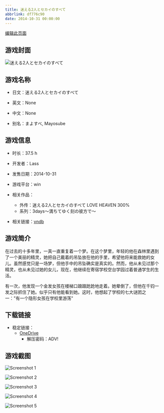 ```yaml
---
title: 迷える2人とセカイのすべて
abbrlink: df776c90
date: 2014-10-31 00:00:00
---
```

[编辑此页面](https://github.com/ACG-3/ADV3-source/blob/main/source/_posts/games/%E8%BF%B7%E3%81%88%E3%82%8B2%E4%BA%BA%E3%81%A8%E3%82%BB%E3%82%AB%E3%82%A4%E3%81%AE%E3%81%99%E3%81%B9%E3%81%A6.md)

## 游戏封面

![迷える2人とセカイのすべて](https://pan.timero.xyz/d/onedrive/img_lib_001/%E8%BF%B7%E3%81%88%E3%82%8B2%E4%BA%BA%E3%81%A8%E3%82%BB%E3%82%AB%E3%82%A4%E3%81%AE%E3%81%99%E3%81%B9%E3%81%A6_cover.avif)


## 游戏名称

- 日文：迷える2人とセカイのすべて
- 英文：None
- 中文：None

- 别名：まよすべ, Mayosube


## 游戏信息

- 时长：37.5 h
- 开发者：Lass
- 发售日期：2014-10-31
- 游戏平台：win
- 相关作品：
   - 外传：迷える2人とセカイのすべて LOVE HEAVEN 300%
   - 系列：3days～満ちてゆく刻の彼方で～

- 相关链接：[vndb](https://vndb.org/v14523)


## 游戏简介

在过去的十多年里，一真一直重复着一个梦。在这个梦里，年轻的他在森林里遇到了一个美丽的精灵，她把自己戴着的吊坠放在他的手里，希望他将来能救她的女儿。虽然感觉只是一场梦，但他手中的吊坠确实是真实的。然而，他从未见过那个精灵，也从未见过她的女儿，现在，他继续在寄宿学校空台学园过着普通学生的生活。

有一次，他发现一个金发女孩在楼梯口踉踉跄跄地走着。她晕倒了，但他在千钧一发之际抓住了她。似乎只有他能看到她。这时，他想起了学校的七大谜团之一："有一个隐形女孩在学校里游荡"




## 下载链接

- 稳定链接：
    - [OneDrive](https://pan.timero.xyz/onedrive/adv_lib_001/%E8%BF%B7%E3%81%88%E3%82%8B2%E4%BA%BA%E3%81%A8%E3%82%BB%E3%82%AB%E3%82%A4%E3%81%AE%E3%81%99%E3%81%B9%E3%81%A6)
        - 解压密码：ADV!



## 游戏截图


![Screenshot 1](https://pan.timero.xyz/d/onedrive/img_lib_001/%E8%BF%B7%E3%81%88%E3%82%8B2%E4%BA%BA%E3%81%A8%E3%82%BB%E3%82%AB%E3%82%A4%E3%81%AE%E3%81%99%E3%81%B9%E3%81%A6_Screenshot_1.avif)

![Screenshot 2](https://pan.timero.xyz/d/onedrive/img_lib_001/%E8%BF%B7%E3%81%88%E3%82%8B2%E4%BA%BA%E3%81%A8%E3%82%BB%E3%82%AB%E3%82%A4%E3%81%AE%E3%81%99%E3%81%B9%E3%81%A6_Screenshot_2.avif)

![Screenshot 3](https://pan.timero.xyz/d/onedrive/img_lib_001/%E8%BF%B7%E3%81%88%E3%82%8B2%E4%BA%BA%E3%81%A8%E3%82%BB%E3%82%AB%E3%82%A4%E3%81%AE%E3%81%99%E3%81%B9%E3%81%A6_Screenshot_3.avif)

![Screenshot 4](https://pan.timero.xyz/d/onedrive/img_lib_001/%E8%BF%B7%E3%81%88%E3%82%8B2%E4%BA%BA%E3%81%A8%E3%82%BB%E3%82%AB%E3%82%A4%E3%81%AE%E3%81%99%E3%81%B9%E3%81%A6_Screenshot_4.avif)

![Screenshot 5](https://pan.timero.xyz/d/onedrive/img_lib_001/%E8%BF%B7%E3%81%88%E3%82%8B2%E4%BA%BA%E3%81%A8%E3%82%BB%E3%82%AB%E3%82%A4%E3%81%AE%E3%81%99%E3%81%B9%E3%81%A6_Screenshot_5.avif)

